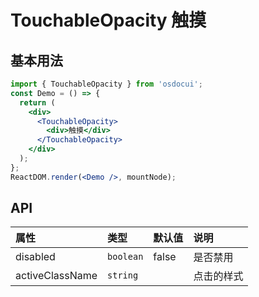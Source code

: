 # TouchableOpacity 触摸

## 基本用法

```jsx
import { TouchableOpacity } from 'osdocui';
const Demo = () => {
  return (
    <div>
      <TouchableOpacity>
        <div>触摸</div>
      </TouchableOpacity>
    </div>
  );
};
ReactDOM.render(<Demo />, mountNode);
```

## API

| 属性            | 类型      | 默认值 | 说明       |
| :-------------- | :-------- | :----- | :--------- |
| disabled        | `boolean` | false  | 是否禁用   |
| activeClassName | `string`  |        | 点击的样式 |
